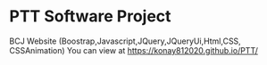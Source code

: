 
# PTT Software Project
BCJ Website (Boostrap,Javascript,JQuery,JQueryUi,Html,CSS,
CSSAnimation)
You can view at https://konay812020.github.io/PTT/
